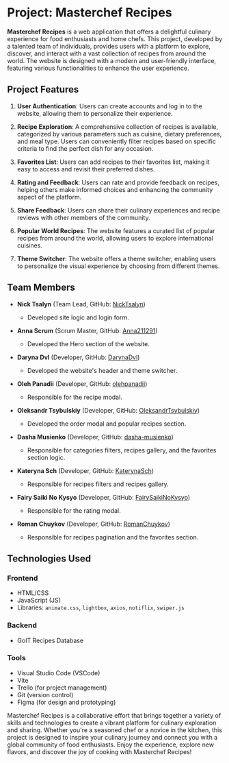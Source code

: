 # Project: Masterchef Recipes

**Masterchef Recipes** is a web application that offers a delightful culinary experience for food enthusiasts and home chefs. This project, developed by a talented team of individuals, provides users with a platform to explore, discover, and interact with a vast collection of recipes from around the world. The website is designed with a modern and user-friendly interface, featuring various functionalities to enhance the user experience.

## Project Features

1. **User Authentication**: Users can create accounts and log in to the website, allowing them to personalize their experience.

2. **Recipe Exploration**: A comprehensive collection of recipes is available, categorized by various parameters such as cuisine, dietary preferences, and meal type. Users can conveniently filter recipes based on specific criteria to find the perfect dish for any occasion.

3. **Favorites List**: Users can add recipes to their favorites list, making it easy to access and revisit their preferred dishes.

4. **Rating and Feedback**: Users can rate and provide feedback on recipes, helping others make informed choices and enhancing the community aspect of the platform.

5. **Share Feedback**: Users can share their culinary experiences and recipe reviews with other members of the community.

6. **Popular World Recipes**: The website features a curated list of popular recipes from around the world, allowing users to explore international cuisines.

7. **Theme Switcher**: The website offers a theme switcher, enabling users to personalize the visual experience by choosing from different themes.

## Team Members

- **Nick Tsalyn** (Team Lead, GitHub: [NickTsalyn](https://github.com/NickTsalyn))
   - Developed site logic and login form.

- **Anna Scrum** (Scrum Master, GitHub: [Anna211291](https://github.com/Anna211291))
   - Developed the Hero section of the website.

- **Daryna Dvl** (Developer, GitHub: [DarynaDvl](https://github.com/DarynaDvl))
   - Developed the website's header and theme switcher.

- **Oleh Panadii** (Developer, GitHub: [olehpanadii](https://github.com/olehpanadii))
   - Responsible for the recipe modal.

- **Oleksandr Tsybulskiy** (Developer, GitHub: [OleksandrTsybulskiy](https://github.com/OleksandrTsybulskiy))
   - Developed the order modal and popular recipes section.

- **Dasha Musienko** (Developer, GitHub: [dasha-musienko](https://github.com/dasha-musienko))
   - Responsible for categories filters, recipes gallery, and the favorites section logic.

- **Kateryna Sch** (Developer, GitHub: [KaterynaSch](https://github.com/KaterynaSch))
   - Responsible for recipes filters and recipes gallery.

- **Fairy Saiki No Kysyo** (Developer, GitHub: [FairySaikiNoKysyo](https://github.com/FairySaikiNoKysyo))
   - Responsible for the rating modal.

- **Roman Chuykov** (Developer, GitHub: [RomanChuykov](https://github.com/RomanChuykov))
   - Responsible for recipes pagination and the favorites section.

## Technologies Used

### Frontend
- HTML/CSS
- JavaScript (JS)
- Libraries: `animate.css`, `lightbox`, `axios`, `notiflix`, `swiper.js`

### Backend
- GoIT Recipes Database

### Tools
- Visual Studio Code (VSCode)
- Vite
- Trello (for project management)
- Git (version control)
- Figma (for design and prototyping)
 
Masterchef Recipes is a collaborative effort that brings together a variety of skills and technologies to create a vibrant platform for culinary exploration and sharing. Whether you're a seasoned chef or a novice in the kitchen, this project is designed to inspire your culinary journey and connect you with a global community of food enthusiasts. Enjoy the experience, explore new flavors, and discover the joy of cooking with Masterchef Recipes!